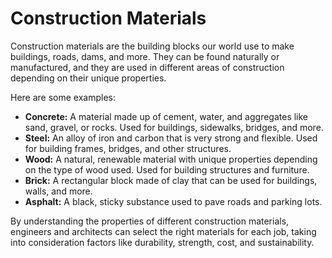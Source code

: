 # Construction Materials

Construction materials are the building blocks our world use to make buildings, roads, dams, and more. They can be found naturally or manufactured, and they are used in different areas of construction depending on their unique properties. 

Here are some examples: 

* **Concrete:** A material made up of cement, water, and aggregates like sand, gravel, or rocks. Used for buildings, sidewalks, bridges, and more. 
* **Steel:** An alloy of iron and carbon that is very strong and flexible. Used for building frames, bridges, and other structures. 
* **Wood:** A natural, renewable material with unique properties depending on the type of wood used. Used for building structures and furniture. 
* **Brick:** A rectangular block made of clay that can be used for buildings, walls, and more. 
* **Asphalt:** A black, sticky substance used to pave roads and parking lots. 

By understanding the properties of different construction materials, engineers and architects can select the right materials for each job, taking into consideration factors like durability, strength, cost, and sustainability.
